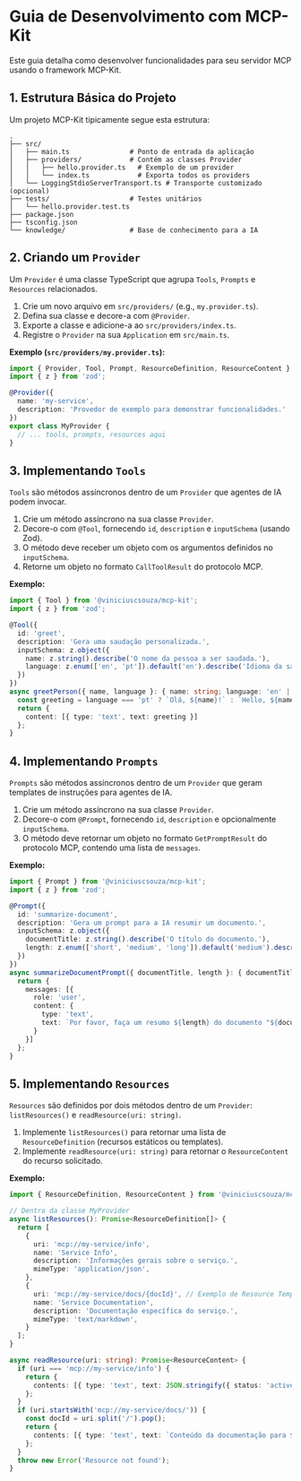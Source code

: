 # Guia de Desenvolvimento com MCP-Kit

Este guia detalha como desenvolver funcionalidades para seu servidor MCP usando o framework MCP-Kit.

## 1. Estrutura Básica do Projeto

Um projeto MCP-Kit tipicamente segue esta estrutura:

```
.
├── src/
│   ├── main.ts               # Ponto de entrada da aplicação
│   ├── providers/            # Contém as classes Provider
│   │   ├── hello.provider.ts   # Exemplo de um provider
│   │   └── index.ts            # Exporta todos os providers
│   └── LoggingStdioServerTransport.ts # Transporte customizado (opcional)
├── tests/                    # Testes unitários
│   └── hello.provider.test.ts
├── package.json
├── tsconfig.json
└── knowledge/                # Base de conhecimento para a IA
```

## 2. Criando um `Provider`

Um `Provider` é uma classe TypeScript que agrupa `Tools`, `Prompts` e `Resources` relacionados.

1.  Crie um novo arquivo em `src/providers/` (e.g., `my.provider.ts`).
2.  Defina sua classe e decore-a com `@Provider`.
3.  Exporte a classe e adicione-a ao `src/providers/index.ts`.
4.  Registre o `Provider` na sua `Application` em `src/main.ts`.

**Exemplo (`src/providers/my.provider.ts`):**
```typescript
import { Provider, Tool, Prompt, ResourceDefinition, ResourceContent } from '@viniciuscsouza/mcp-kit';
import { z } from 'zod';

@Provider({
  name: 'my-service',
  description: 'Provedor de exemplo para demonstrar funcionalidades.'
})
export class MyProvider {
  // ... tools, prompts, resources aqui
}
```

## 3. Implementando `Tools`

`Tools` são métodos assíncronos dentro de um `Provider` que agentes de IA podem invocar.

1.  Crie um método assíncrono na sua classe `Provider`.
2.  Decore-o com `@Tool`, fornecendo `id`, `description` e `inputSchema` (usando Zod).
3.  O método deve receber um objeto com os argumentos definidos no `inputSchema`.
4.  Retorne um objeto no formato `CallToolResult` do protocolo MCP.

**Exemplo:**
```typescript
import { Tool } from '@viniciuscsouza/mcp-kit';
import { z } from 'zod';

@Tool({
  id: 'greet',
  description: 'Gera uma saudação personalizada.',
  inputSchema: z.object({
    name: z.string().describe('O nome da pessoa a ser saudada.'),
    language: z.enum(['en', 'pt']).default('en').describe('Idioma da saudação.'),
  })
})
async greetPerson({ name, language }: { name: string; language: 'en' | 'pt' }) {
  const greeting = language === 'pt' ? `Olá, ${name}!` : `Hello, ${name}!`;
  return {
    content: [{ type: 'text', text: greeting }]
  };
}
```

## 4. Implementando `Prompts`

`Prompts` são métodos assíncronos dentro de um `Provider` que geram templates de instruções para agentes de IA.

1.  Crie um método assíncrono na sua classe `Provider`.
2.  Decore-o com `@Prompt`, fornecendo `id`, `description` e opcionalmente `inputSchema`.
3.  O método deve retornar um objeto no formato `GetPromptResult` do protocolo MCP, contendo uma lista de `messages`.

**Exemplo:**
```typescript
import { Prompt } from '@viniciuscsouza/mcp-kit';
import { z } from 'zod';

@Prompt({
  id: 'summarize-document',
  description: 'Gera um prompt para a IA resumir um documento.',
  inputSchema: z.object({
    documentTitle: z.string().describe('O título do documento.'),
    length: z.enum(['short', 'medium', 'long']).default('medium').describe('Tamanho do resumo.'),
  })
})
async summarizeDocumentPrompt({ documentTitle, length }: { documentTitle: string; length: string }) {
  return {
    messages: [{
      role: 'user',
      content: {
        type: 'text',
        text: `Por favor, faça um resumo ${length} do documento "${documentTitle}".`
      }
    }]
  };
}
```

## 5. Implementando `Resources`

`Resources` são definidos por dois métodos dentro de um `Provider`: `listResources()` e `readResource(uri: string)`.

1.  Implemente `listResources()` para retornar uma lista de `ResourceDefinition` (recursos estáticos ou templates).
2.  Implemente `readResource(uri: string)` para retornar o `ResourceContent` do recurso solicitado.

**Exemplo:**
```typescript
import { ResourceDefinition, ResourceContent } from '@viniciuscsouza/mcp-kit';

// Dentro da classe MyProvider
async listResources(): Promise<ResourceDefinition[]> {
  return [
    {
      uri: 'mcp://my-service/info',
      name: 'Service Info',
      description: 'Informações gerais sobre o serviço.',
      mimeType: 'application/json',
    },
    {
      uri: 'mcp://my-service/docs/{docId}', // Exemplo de Resource Template
      name: 'Service Documentation',
      description: 'Documentação específica do serviço.',
      mimeType: 'text/markdown',
    }
  ];
}

async readResource(uri: string): Promise<ResourceContent> {
  if (uri === 'mcp://my-service/info') {
    return {
      contents: [{ type: 'text', text: JSON.stringify({ status: 'active', version: '1.0.0' }) }]
    };
  }
  if (uri.startsWith('mcp://my-service/docs/')) {
    const docId = uri.split('/').pop();
    return {
      contents: [{ type: 'text', text: `Conteúdo da documentação para ${docId}.` }]
    };
  }
  throw new Error('Resource not found');
}
```
